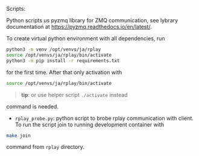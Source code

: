Scripts:

Python scripts us pyzmq library for ZMQ communication, see lybrary documentation at https://pyzmq.readthedocs.io/en/latest/.

To create virtual python environment with all dependencies, run

```bash
python3 -m venv /opt/venvs/ja/rplay
source /opt/venvs/ja/rplay/bin/activate
python3 -m pip install -r requirements.txt
```

for the first time. After that only activation with

```bash
source /opt/venvs/ja/rplay/bin/activate
```

> **tip**: or use helper script `./activate` instead

command is needed.

- `rplay_probe.py`: python script to brobe rplay communication with client. To run the script join to running development container with

```bash
make join
```

command from `rplay` directory.
